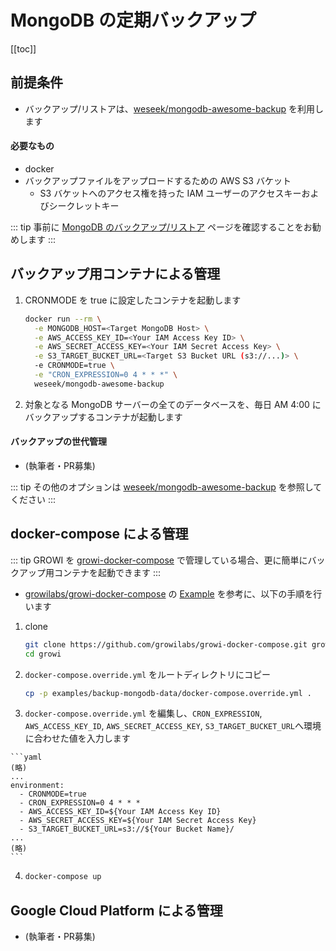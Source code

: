 # MongoDB の定期バックアップ

[[toc]]

## 前提条件

* バックアップ/リストアは、[weseek/mongodb-awesome-backup](https://github.com/weseek/mongodb-awesome-backup) を利用します

#### 必要なもの

* docker
* バックアップファイルをアップロードするための AWS S3 バケット
  * S3 バケットへのアクセス権を持った IAM ユーザーのアクセスキーおよびシークレットキー

::: tip
事前に [MongoDB のバックアップ/リストア](/ja/admin-guide/admin-cookbook/mongodb-backup.html) ページを確認することをお勧めします
:::

## バックアップ用コンテナによる管理

1. CRONMODE を true に設定したコンテナを起動します

    ```bash
    docker run --rm \
      -e MONGODB_HOST=<Target MongoDB Host> \
      -e AWS_ACCESS_KEY_ID=<Your IAM Access Key ID> \
      -e AWS_SECRET_ACCESS_KEY=<Your IAM Secret Access Key> \
      -e S3_TARGET_BUCKET_URL=<Target S3 Bucket URL (s3://...)> \
      -e CRONMODE=true \
      -e "CRON_EXPRESSION=0 4 * * *" \
      weseek/mongodb-awesome-backup
    ```

2. 対象となる MongoDB サーバーの全てのデータベースを、毎日 AM 4:00 にバックアップするコンテナが起動します

#### バックアップの世代管理

* (執筆者・PR募集)

::: tip
その他のオプションは [weseek/mongodb-awesome-backup](https://github.com/weseek/mongodb-awesome-backup) を参照してください
:::

## docker-compose による管理

::: tip
GROWI を [growi-docker-compose](/ja/admin-guide/getting-started/docker-compose.html) で管理している場合、更に簡単にバックアップ用コンテナを起動できます
:::

* [growilabs/growi-docker-compose](https://github.com/growilabs/growi-docker-compose/tree/master/examples/backup-mongodb-data) の [Example](https://github.com/growilabs/growi-docker-compose/tree/master/examples/backup-mongodb-data) を参考に、以下の手順を行います

1. clone

    ```bash
    git clone https://github.com/growilabs/growi-docker-compose.git growi
    cd growi
    ```

2. `docker-compose.override.yml` をルートディレクトリにコピー

    ```bash
    cp -p examples/backup-mongodb-data/docker-compose.override.yml .
    ```

<!-- textlint-disable weseek/sentence-length -->
3. `docker-compose.override.yml` を編集し、`CRON_EXPRESSION`, `AWS_ACCESS_KEY_ID`, `AWS_SECRET_ACCESS_KEY`, `S3_TARGET_BUCKET_URL`へ環境に合わせた値を入力します
<!-- textlint-enable weseek/sentence-length -->

    ```yaml
    (略)
    ...
    environment:
      - CRONMODE=true
      - CRON_EXPRESSION=0 4 * * *
      - AWS_ACCESS_KEY_ID=${Your IAM Access Key ID}
      - AWS_SECRET_ACCESS_KEY=${Your IAM Secret Access Key}
      - S3_TARGET_BUCKET_URL=s3://${Your Bucket Name}/
    ...
    (略)
    ```

4. ```bash
   docker-compose up

   ```

## Google Cloud Platform による管理

* (執筆者・PR募集)
